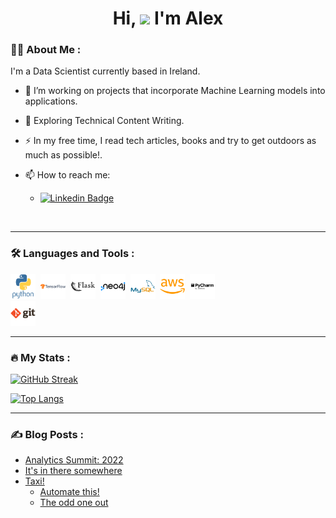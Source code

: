 <div id="header" align="center">
  <div id="title">
  </div>
  <h1>
    Hi, <img src="https://media.giphy.com/media/hvRJCLFzcasrR4ia7z/giphy.gif" width="30px"/> I'm Alex
  </h1>
</div>

### :man_technologist: About Me :
I'm a Data Scientist currently based in Ireland.
- :telescope: I’m working on projects that incorporate Machine Learning models into applications.

- :seedling: Exploring Technical Content Writing.

- :zap: In my free time, I read tech articles, books and try to get outdoors as much as possible!.

- :mailbox: How to reach me: 
   - [![Linkedin Badge](https://img.shields.io/badge/LinkedIn-blue?style=flat&logo=linkedin&logoColor=white)](www.linkedin.com/in/alex-s-8327b3191)


<div id="header" align="left">
  <img src="https://komarev.com/ghpvc/?username=a-shanahan&style=flat-square&color=blue" alt=""/>
</div>
</div>

---

### :hammer_and_wrench: Languages and Tools :
<div>
  <img src="https://github.com/devicons/devicon/blob/master/icons/python/python-original-wordmark.svg" title="Python" alt="Python" width="40" height="40"/>&nbsp;
   <img src="https://github.com/devicons/devicon/blob/master/icons/tensorflow/tensorflow-original-wordmark.svg" title="Tensorflow" alt="Tensorflow" width="40" height="40"/>&nbsp;
  <img src="https://github.com/devicons/devicon/blob/master/icons/flask/flask-original-wordmark.svg" title="Flask" alt="Flask" width="40" height="40"/>&nbsp;
  <img src="https://github.com/devicons/devicon/blob/master/icons/neo4j/neo4j-original-wordmark.svg" title="Neo4j" alt="Neo4j" width="40" height="40"/>&nbsp;
  <img src="https://github.com/devicons/devicon/blob/master/icons/mysql/mysql-original-wordmark.svg" title="MySQL" alt="MySQL" width="40" height="40"/>&nbsp;
  <img src="https://github.com/devicons/devicon/blob/master/icons/amazonwebservices/amazonwebservices-plain-wordmark.svg" title="AWS" alt="AWS" width="40" height="40"/>&nbsp;
    <img src="https://github.com/devicons/devicon/blob/master/icons/pycharm/pycharm-original-wordmark.svg" title="PyCharm" **alt="PyCharm" width="40" height="40"/>
</div>
  <img src="https://github.com/devicons/devicon/blob/master/icons/git/git-original-wordmark.svg" title="Git" **alt="Git" width="40" height="40"/>
</div>

---

### :fire: My Stats :
[![GitHub Streak](http://github-readme-streak-stats.herokuapp.com?user=a-shanahan&theme=dark&background=000000)](https://git.io/streak-stats)

[![Top Langs](https://github-readme-stats.vercel.app/api/top-langs/?username=a-shanahan&layout=compact&theme=vision-friendly-dark)](https://github.com/a-shanahan/github-readme-stats)

---

### :writing_hand: Blog Posts :
<!-- BLOG-POST-LIST:START -->
- [Analytics Summit: 2022](https://pickle-coreopsis-f01.notion.site/Analytics-Summit-2022-f154cc481425447db9f0e37c726be44a)
- [It's in there somewhere](https://pickle-coreopsis-f01.notion.site/It-s-in-there-somewhere-c1a144e7de954f41ad5e2f88100bfee9)
- [Taxi!](https://pickle-coreopsis-f01.notion.site/Taxi-a4a74d73009243178cfe764ca5fe1759)
  - [Automate this!](https://pickle-coreopsis-f01.notion.site/Automate-this-25ac8ece29b747d9abe687b2f85674b4)
  - [The odd one out](https://pickle-coreopsis-f01.notion.site/Have-we-met-before-c61e9cab22894342877fe2413337131c)
<!-- BLOG-POST-LIST:END -->
